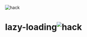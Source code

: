 ![hack](https://user-images.githubusercontent.com/89452986/130601052-868093bf-a900-4f14-aedb-81ed0f162095.jpg)
# lazy-loading![hack](https://user-images.githubusercontent.com/89452986/130600687-ec268449-b6e1-4b85-82de-fc6cec74dc17.jpg)
